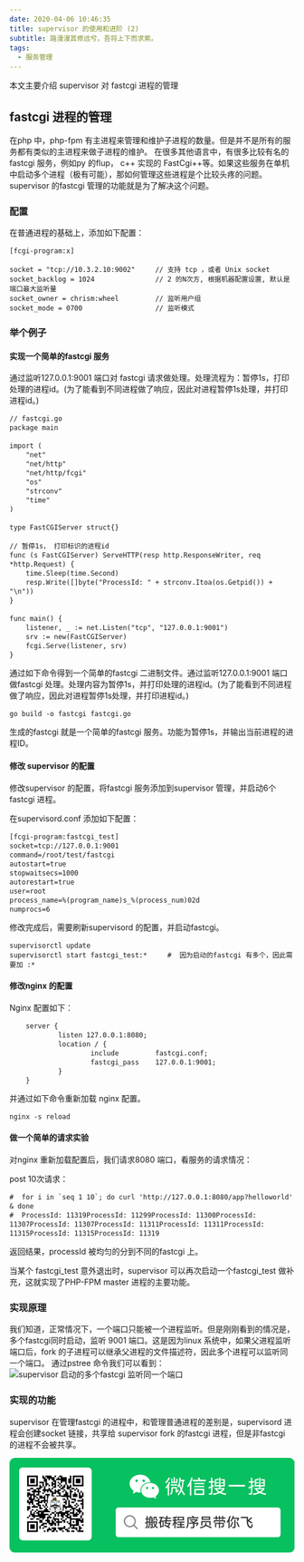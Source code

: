 ```yaml
---
date: 2020-04-06 10:46:35
title: supervisor 的使用和进阶 (2)
subtitle: 路漫漫其修远兮，吾将上下而求索。
tags:
  - 服务管理
---
```


本文主要介绍 supervisor 对 fastcgi 进程的管理

<!--more-->

## fastcgi 进程的管理

在php 中，php-fpm 有主进程来管理和维护子进程的数量。但是并不是所有的服务都有类似的主进程来做子进程的维护。
在很多其他语言中，有很多比较有名的fastcgi 服务，例如py 的flup， c++ 实现的 FastCgi++等。如果这些服务在单机中启动多个进程（极有可能），那如何管理这些进程是个比较头疼的问题。  supervisor 的fastcgi 管理的功能就是为了解决这个问题。

### 配置

在普通进程的基础上，添加如下配置：

```
[fcgi-program:x]

socket = "tcp://10.3.2.10:9002"     // 支持 tcp ，或者 Unix socket
socket_backlog = 1024               // 2 的N次方, 根据机器配置设置, 默认是端口最大监听量
socket_owner = chrism:wheel         // 监听用户组
socket_mode = 0700                  // 监听模式
```

### 举个例子

#### 实现一个简单的fastcgi 服务

通过监听127.0.0.1:9001 端口对 fastcgi 请求做处理。处理流程为：暂停1s，打印处理的进程id。(为了能看到不同进程做了响应，因此对进程暂停1s处理，并打印进程id。)

```golang
// fastcgi.go
package main

import (
	"net"
	"net/http"
	"net/http/fcgi"
	"os"
	"strconv"
	"time"
)

type FastCGIServer struct{}

// 暂停1s， 打印标识的进程id
func (s FastCGIServer) ServeHTTP(resp http.ResponseWriter, req *http.Request) {
	time.Sleep(time.Second)
	resp.Write([]byte("ProcessId: " + strconv.Itoa(os.Getpid()) + "\n"))
}

func main() {
	listener, _ := net.Listen("tcp", "127.0.0.1:9001")
	srv := new(FastCGIServer)
	fcgi.Serve(listener, srv)
}
```

通过如下命令得到一个简单的fastcgi 二进制文件。通过监听127.0.0.1:9001 端口做fastcgi 处理。处理内容为暂停1s，并打印处理的进程id。(为了能看到不同进程做了响应，因此对进程暂停1s处理，并打印进程id。)

```
go build -o fastcgi fastcgi.go
```

生成的fastcgi 就是一个简单的fastcgi 服务。功能为暂停1s，并输出当前进程的进程ID。

#### 修改 supervisor 的配置

修改supervisor 的配置，将fastcgi 服务添加到supervisor 管理，并启动6个fastcgi 进程。


在supervisord.conf 添加如下配置：

```
[fcgi-program:fastcgi_test]
socket=tcp://127.0.0.1:9001
command=/root/test/fastcgi             
autostart=true
stopwaitsecs=1000
autorestart=true
user=root
process_name=%(program_name)s_%(process_num)02d
numprocs=6
```

修改完成后，需要刷新supervisord 的配置，并启动fastcgi。

```
supervisorctl update 
supervisorctl start fastcgi_test:*     #  因为启动的fastcgi 有多个，因此需要加 :*
```

#### 修改nginx 的配置

Nginx 配置如下：

```
	server {
	        listen 127.0.0.1:8080;
	        location / {
	                include         fastcgi.conf;
	                fastcgi_pass    127.0.0.1:9001;
	        }
	}
```

并通过如下命令重新加载 nginx 配置。

```
nginx -s reload
```

#### 做一个简单的请求实验

对nginx 重新加载配置后，我们请求8080 端口，看服务的请求情况：

post 10次请求：

```
#  for i in `seq 1 10`; do curl 'http://127.0.0.1:8080/app?helloworld' & done
#  ProcessId: 11319ProcessId: 11299ProcessId: 11300ProcessId: 11307ProcessId: 11307ProcessId: 11311ProcessId: 11311ProcessId: 11315ProcessId: 11315ProcessId: 11319
```

返回结果，processId 被均匀的分到不同的fastcgi 上。

当某个 fastcgi\_test 意外退出时，supervisor 可以再次启动一个fastcgi\_test 做补充，这就实现了PHP-FPM master 进程的主要功能。

### 实现原理

我们知道，正常情况下，一个端口只能被一个进程监听。但是刚刚看到的情况是，多个fastcgi同时启动，监听 9001 端口。这是因为linux 系统中，如果父进程监听端口后，fork 的子进程可以继承父进程的文件描述符，因此多个进程可以监听同一个端口。
通过pstree 命令我们可以看到：
![supervisor 启动的多个fastcgi 监听同一个端口](supervisor_fastcgi.png)

### 实现的功能

supervisor 在管理fastcgi 的进程中，和管理普通进程的差别是，supervisord 进程会创建socket 链接，共享给 supervisor fork 的fastcgi 进程，但是非fastcgi 的进程不会被共享。

![](/images/weixin_logo.png)

